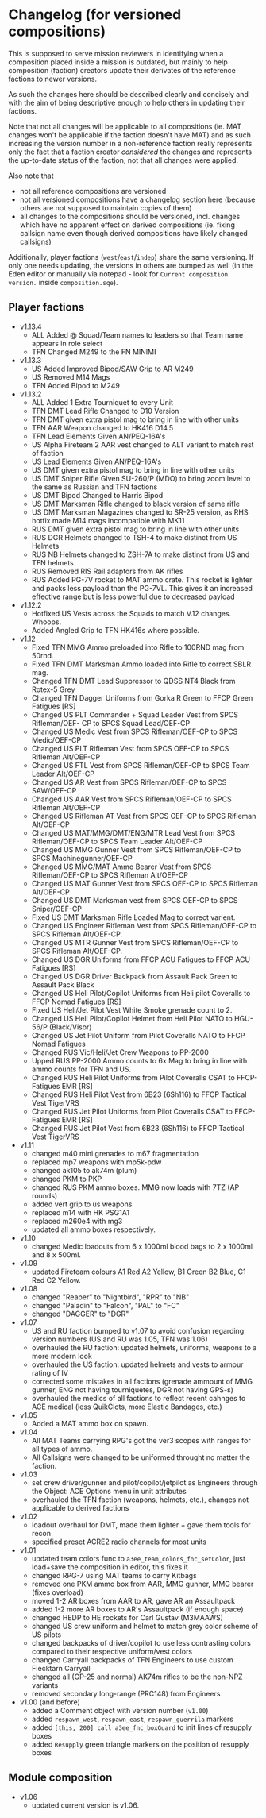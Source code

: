 Changelog (for versioned compositions)
======================================
This is supposed to serve mission reviewers in identifying when a composition
placed inside a mission is outdated, but mainly to help composition (faction)
creators update their derivates of the reference factions to newer versions.

As such the changes here should be described clearly and concisely and with the
aim of being descriptive enough to help others in updating their factions.

Note that not all changes will be applicable to all compositions (ie. MAT
changes won't be applicable if the faction doesn't have MAT) and as such
increasing the version number in a non-reference faction really represents only
the fact that a faction creator *considered* the changes and represents the
up-to-date status of the faction, not that all changes were applied.

Also note that
- not all reference compositions are versioned
- not all versioned compositions have a changelog section here (because others
  are not supposed to maintain copies of them)
- all changes to the compositions should be versioned, incl. changes which have
  no apparent effect on derived compositions (ie. fixing callsign name even
  though derived compositions have likely changed callsigns)

Additionally, player factions (`west`/`east`/`indep`) share the same
versioning. If only one needs updating, the versions in others are bumped as
well (in the Eden editor or manually via notepad - look for
`Current composition version.` inside `composition.sqe`).

Player factions
---------------
- v1.13.4
  - ALL Added @ Squad/Team names to leaders so that Team name appears in role select
  - TFN Changed M249 to the FN MINIMI
- v1.13.3
  - US Added Improved Bipod/SAW Grip to AR M249
  - US Removed M14 Mags
  - TFN Added Bipod to M249
- v1.13.2
  - ALL Added 1 Extra Tourniquet to every Unit
  - TFN DMT Lead Rifle Changed to D10 Version
  - TFN DMT given extra pistol mag to bring in line with other units
  - TFN AAR Weapon changed to HK416 D14.5
  - TFN Lead Elements Given AN/PEQ-16A's
  - US Alpha Fireteam 2 AAR vest changed to ALT variant to match rest of faction
  - US Lead Elements Given AN/PEQ-16A's
  - US DMT given extra pistol mag to bring in line with other units
  - US DMT Sniper Rifle Given SU-260/P (MDO) to bring zoom level to the same as Russian and TFN factions
  - US DMT Bipod Changed to Harris Bipod
  - US DMT Marksman Rifle changed to black version of same rifle
  - US DMT Marksman Magazines changed to SR-25 version, as RHS hotfix made M14 mags incompatible with MK11
  - RUS DMT given extra pistol mag to bring in line with other units
  - RUS DGR Helmets changed to TSH-4 to make distinct from US Helmets
  - RUS NB Helmets changed to ZSH-7A to make distinct from US and TFN helmets
  - RUS Removed RIS Rail adaptors from AK rifles
  - RUS Added PG-7V rocket to MAT ammo crate. This rocket is lighter and packs less payload than the PG-7VL. This gives it an  increased effective range but is less powerful due to decreased payload
- v1.12.2
  - Hotfixed US Vests across the Squads to match V.12 changes. Whoops.
  - Added Angled Grip to TFN HK416s where possible. 
- v1.12
  - Fixed TFN MMG Ammo preloaded into Rifle to 100RND mag from 50rnd.
  - Fixed TFN DMT Marksman Ammo loaded into Rifle to correct SBLR mag.
  - Changed TFN DMT Lead Suppressor to QDSS NT4 Black from Rotex-5 Grey
  - Changed TFN Dagger Uniforms from Gorka R Green to FFCP Green Fatigues [RS]
  - Changed US PLT Commander + Squad Leader Vest from SPCS Rifleman/OEF- CP to SPCS Squad Lead/OEF-CP
  - Changed US Medic Vest from SPCS Rifleman/OEF-CP to SPCS Medic/OEF-CP
  - Changed US PLT Rifleman Vest from SPCS OEF-CP to SPCS Rifleman Alt/OEF-CP
  - Changed US FTL Vest from SPCS Rifleman/OEF-CP to SPCS Team Leader Alt/OEF-CP
  - Changed US AR Vest from SPCS Rifleman/OEF-CP to SPCS SAW/OEF-CP
  - Changed US AAR Vest from SPCS Rifleman/OEF-CP to SPCS Rifleman Alt/OEF-CP
  - Changed US Rifleman AT Vest from SPCS OEF-CP to SPCS Rifleman Alt/OEF-CP
  - Changed US MAT/MMG/DMT/ENG/MTR Lead Vest from SPCS Rifleman/OEF-CP to SPCS Team Leader Alt/OEF-CP
  - Changed US MMG Gunner Vest from SPCS Rifleman/OEF-CP to SPCS Machinegunner/OEF-CP
  - Changed US MMG/MAT Ammo Bearer Vest from SPCS Rifleman/OEF-CP to SPCS Rifleman Alt/OEF-CP
  - Changed US MAT Gunner Vest from SPCS OEF-CP to SPCS Rifleman Alt/OEF-CP
  - Changed US DMT Marksman vest from SPCS OEF-CP to SPCS Sniper/OEF-CP
  - Fixed US DMT Marksman Rifle Loaded Mag to correct varient.
  - Changed US Engineer Rifleman Vest from SPCS Rifleman/OEF-CP to SPCS Rifleman Alt/OEF-CP.
  - Changed US MTR Gunner Vest from SPCS Rifleman/OEF-CP to SPCS Rifleman Alt/OEF-CP.
  - Changed US DGR Uniforms from FFCP ACU Fatigues to FFCP ACU Fatigues [RS]
  - Changed US DGR Driver Backpack from Assault Pack Green to Assault Pack Black
  - Changed US Heli Pilot/Copilot Uniforms from Heli pilot Coveralls to FFCP Nomad Fatigues [RS]
  - Fixed US Heli/Jet Pilot Vest White Smoke grenade count to 2.
  - Changed US Heli Pilot/Copilot Helmet from Heli Pilot NATO to HGU-56/P (Black/Visor)
  - Changed US Jet Pilot Uniform from Pilot Coveralls NATO to  FFCP Nomad Fatigues
  - Changed RUS Vic/Heli/Jet Crew Weapons to PP-2000
  - Upped RUS PP-2000 Ammo counts to 6x Mag to bring in line with ammo counts for TFN and US.
  - Changed RUS Heli Pilot Uniforms from Pilot Coveralls CSAT to FFCP-Fatigues EMR [RS]
  - Changed RUS Heli Pilot Vest from 6B23 (6Sh116) to FFCP Tactical Vest TigerVRS
  - Changed RUS Jet Pilot Uniforms from Pilot Coveralls CSAT to FFCP-Fatigues EMR [RS]
  - Changed RUS Jet Pilot Vest from 6B23 (6Sh116) to FFCP Tactical Vest TigerVRS
- v1.11
  - changed m40 mini grenades to m67 fragmentation
  - replaced mp7 weapons with mp5k-pdw
  - changed ak105 to ak74m (plum) 
  - changed PKM to PKP
  - changed RUS PKM ammo boxes. MMG now loads with 7TZ (AP rounds)
  - added vert grip to us weapons
  - replaced m14 with HK PSG1A1
  - replaced m260e4 with mg3
  - updated all ammo boxes respectively. 
- v1.10
  - changed Medic loadouts from 6 x 1000ml blood bags to 2 x 1000ml and 8 x 500ml.
- v1.09
  - updated Fireteam colours A1 Red A2 Yellow, B1 Green B2 Blue, C1 Red C2 Yellow.
- v1.08
  - changed "Reaper" to "Nightbird", "RPR" to "NB"
  - changed "Paladin" to "Falcon", "PAL" to "FC"
  - changed "DAGGER" to "DGR"
- v1.07
  - US and RU faction bumped to v1.07 to avoid confusion regarding version numbers (US and RU was 1.05, TFN was 1.06)
  - overhauled the RU faction: updated helmets, uniforms, weapons to a more modern look
  - overhauled the US faction: updated helmets and vests to armour rating of IV
  - corrected some mistakes in all factions (grenade ammount of MMG gunner, ENG not having tourniquetes, DGR not having GPS-s)
  - overhauled the medics of all factions to reflect recent cahnges to ACE medical (less QuikClots, more Elastic Bandages, etc.)
- v1.05
  - Added a MAT ammo box on spawn.
- v1.04
  - All MAT Teams carrying RPG's got the ver3 scopes with ranges for all types
    of ammo.
  - All Callsigns were changed to be uniformed throught no matter the faction.
- v1.03
  - set crew driver/gunner and pilot/copilot/jetpilot as Engineers through the
    Object: ACE Options menu in unit attributes
  - overhauled the TFN faction (weapons, helmets, etc.), changes not applicable
    to derived factions
- v1.02
  - loadout overhaul for DMT, made them lighter + gave them tools for recon
  - specified preset ACRE2 radio channels for most units
- v1.01
  - updated team colors func to `a3ee_team_colors_fnc_setColor`, just load+save
    the composition in editor, this fixes it
  - changed RPG-7 using MAT teams to carry Kitbags
  - removed one PKM ammo box from AAR, MMG gunner, MMG bearer (fixes overload)
  - moved 1-2 AR boxes from AAR to AR, gave AR an Assaultpack
  - added 1-2 more AR boxes to AR's Assaultpack (if enough space)
  - changed HEDP to HE rockets for Carl Gustav (M3MAAWS)
  - changed US crew uniform and helmet to match grey color scheme of US pilots
  - changed backpacks of driver/copilot to use less contrasting colors compared
    to their respective uniform/vest colors
  - changed Carryall backpacks of TFN Engineers to use custom Flecktarn Carryall
  - changed all (GP-25 and normal) AK74m rifles to be the non-NPZ variants
  - removed secondary long-range (PRC148) from Engineers
- v1.00 (and before)
  - added a Comment object with version number (`v1.00`)
  - added `respawn_west`, `respawn_east`, `respawn_guerrila` markers
  - added `[this, 200] call a3ee_fnc_boxGuard` to init lines of resupply boxes
  - added `Resupply` green triangle markers on the position of resupply boxes
  
Module composition
---------------
- v1.06
  - updated current version is v1.06.

